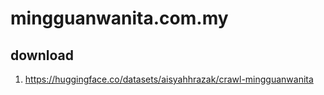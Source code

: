 # mingguanwanita.com.my

## download

1. https://huggingface.co/datasets/aisyahhrazak/crawl-mingguanwanita